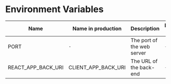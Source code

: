 # Environment Variables

| Name               | Name in production  | Description                | Default value | Mandatory |
| ------------------ | ------------------- | -------------------------- | ------------- | --------- |
| PORT               | `-`                 | The port of the web server | `-`           | `No`      |
| REACT_APP_BACK_URI | CLIENT_APP_BACK_URI | The URL of the back-end    | `-`           | `Yes`     |
